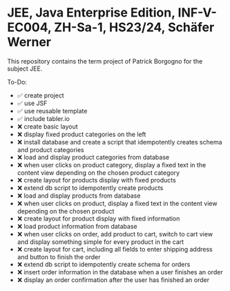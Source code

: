 # JEE, Java Enterprise Edition, INF-V-EC004, ZH-Sa-1, HS23/24, Schäfer Werner
This repository contains the term project of Patrick Borgogno for the subject JEE.

To-Do:
- ✅ create project
- ✅ use JSF
- ✅ use reusable template
- ✅ include tabler.io
- ❌ create basic layout
- ❌ display fixed product categories on the left
- ❌ install database and create a script that idempotently creates schema and product categories
- ❌ load and display product categories from database
- ❌ when user clicks on product category, display a fixed text in the content view depending on the chosen product category
- ❌ create layout for products display with fixed products
- ❌ extend db script to idempotently create products
- ❌ load and display products from database
- ❌ when user clicks on product, display a fixed text in the content view depending on the chosen product
- ❌ create layout for product display with fixed information
- ❌ load product information from database
- ❌ when user clicks on order, add product to cart, switch to cart view and display something simple for every product in the cart
- ❌ create layout for cart, including all fields to enter shipping address and button to finish the order
- ❌ extend db script to idempotently create schema for orders
- ❌ insert order information in the database when a user finishes an order
- ❌ display an order confirmation after the user has finished an order

